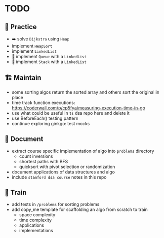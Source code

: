 # TODO

## 💪 Practice
- ➡️ solve `Dijkstra` using `Heap`
- implement `HeapSort`
- implement `LinkedList`
- 🤔 implement `Queue` with a `LinkedList`
- 🤔 implement `Stack` with a `LinkedList`

## 🏗️ Maintain
- some sorting algos return the sorted array and others sort the original in place
- time track function executions: https://coderwall.com/p/cp5fya/measuring-execution-time-in-go
- use what could be useful in `ts` dsa repo here and delete it
- use BeforeEach() testing pattern
- continue exploring ginkgo: test mocks

## 📔 Document
- extract course specific implementation of algo into `problems` directory
    - count inversions
    - shortest paths with BFS
    - quicksort with pivot selection or randomization
- document applications of data structures and algo
- include `stanford dsa course` notes in this repo

## 🧗 Train
- add tests in `/problems` for sorting problems
- add copy_me template for scaffolding an algo from scratch to train
    - space complexity
    - time complexity
    - applications
    - implementations
